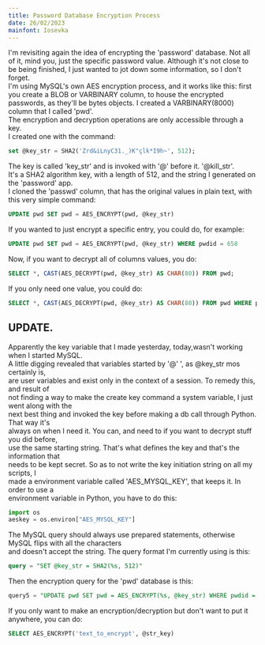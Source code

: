 ```yaml
---
title: Password Database Encryption Process
date: 26/02/2023
mainfont: Iosevka
---
```


I'm revisiting again the idea of encrypting the 'password' database. Not all of 
it, mind you, just the specific password value.  Although it's not close to be 
being finished, I just wanted to jot down some information, so I don't forget.  
I'm using MySQL's own AES encryption process, and it works like this:  first you 
create a BLOB or VARBINARY column, to house the encrypted passwords, as they'll 
be bytes objects. I created a VARBINARY(8000) column that I called 'pwd'.  
The encryption and decryption operations are only accessible through a key.  
I created one with the command:  
```sql
set @key_str = SHA2('Zrd&iLnyC31._)K"çlk*I9h~', 512);
```
The key is called 'key_str' and is invoked with '@' before it. '@kill_str'.  
It's a SHA2 algorithm key, with a length of 512, and the string I generated on  
the 'password' app.  
I cloned the 'passwd' column, that has the original values in plain text, with 
this very simple command:  
```sql
UPDATE pwd SET pwd = AES_ENCRYPT(pwd, @key_str)
```
If you wanted to just encrypt a specific entry, you could do, for example:  
```sql
UPDATE pwd SET pwd = AES_ENCRYPT(pwd, @key_str) WHERE pwdid = 658
```
Now, if you want to decrypt all of columns values, you do:  
```sql 
SELECT *, CAST(AES_DECRYPT(pwd, @key_str) AS CHAR(80)) FROM pwd;
```
If you only need one value, you could do:
```sql
SELECT *, CAST(AES_DECRYPT(pwd, @key_str) AS CHAR(80)) FROM pwd WHERE pwdid = 658;
```
  
## UPDATE.
Apparently the key variable that I made yesterday, today,wasn't working when I started MySQL.   
A little digging revealed that variables started by '@' ', as @key_str mos certainly is,  
are user variables and exist only in the context of a session. To remedy this, and result of   
not finding a way to make the create key command a system variable, I just went along with the   
next best thing and invoked the key before making a db call through Python. That way it's  
always on when I need it. You can, and need to if you want to decrypt stuff you did before,   
use the same starting string. That's what defines the key and that's the information that   
needs to be kept secret. So as to not write the key initiation string on all my scripts, I  
made a environment variable called 'AES_MYSQL_KEY', that keeps it. In order to use a   
environment variable in Python, you have to do this:
```python
import os
aeskey = os.environ["AES_MYSQL_KEY"]
```
The MySQL query should always use prepared statements, otherwise MySQL flips with all the characters  
and doesn't accept the string. The query format I'm currently using is this:
```sql
query = "SET @key_str = SHA2(%s, 512)"
```
Then the encryption query for the 'pwd' database is this:
```sql
query5 = "UPDATE pwd SET pwd = AES_ENCRYPT(%s, @key_str) WHERE pwdid = %s"
```
If you only want to make an encryption/decryption but don't want to put it anywhere, you can do:
```sql
SELECT AES_ENCRYPT('text_to_encrypt', @str_key)
```
